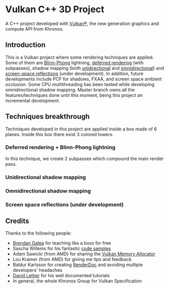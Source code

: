 # Vulkan C++ 3D Project

A C++ project developed with [Vulkan®](https://www.khronos.org/vulkan/), the new generation graphics and compute API from Khronos.

## Introduction

This is a Vulkan project where some rendering techniques are applied. Some of them are 
[Blinn-Phong](https://github.com/smil3yZzZ/vulkan3d/commit/b9dcaa9fd51d024ceab4732db91030509f21a6fd) lightning, 
[deferred rendering](https://github.com/smil3yZzZ/vulkan3d/commit/54e6383c0692e790883b05d29551cf3bb690e314) (with subpasses),
shadow mapping (both [unidirectional](https://github.com/smil3yZzZ/vulkan3d/commit/21267e9dd409fa12e49b7b0baa968826467e934b) 
and [omnidirectional](https://github.com/smil3yZzZ/vulkan3d/commit/b3bd7c0c63eadd913ab84f7d533d912ebb53dd19)) 
and [screen-space reflections](https://github.com/smil3yZzZ/vulkan3d/tree/feature/screen_space_reflections) (under development). In addition, future developments include PCF for shadows, FXAA,
and screen space ambient occlusion. Some CPU multithreading has been tested while developing omnidirectional shadow mapping. Master branch owns all the
features/techniques done until this moment, being this project an incremental development.

## Techniques breakthrough

Techniques developed in this project are applied inside a box made of 6 planes. Inside this box there exist 3 colored towers.

### Deferred rendering + Blinn-Phong lightning

In this technique, we create 2 subpasses which compound the main render pass.

### Unidirectional shadow mapping

### Omnidirectional shadow mapping

### Screen space reflections (under development)

## Credits

Thanks to the following people:
- [Brendan Galea](https://www.youtube.com/watch?v=Y9U9IE0gVHA&list=PL8327DO66nu9qYVKLDmdLW_84-yE4auCR) for teaching like a boss for free
- Sascha Willems for his fantastic [code samples](https://github.com/SaschaWillems/Vulkan)
- Adam Sawicki (from AMD) for sharing the [Vulkan Memory Allocator](https://gpuopen.com/vulkan-memory-allocator/)
- Lou Kramer (from AMD) for giving me tips and feedback
- Baldur Karlsson for creating [RenderDoc](https://renderdoc.org/) and avoiding multiple developers' headaches
- [David Lettier](https://lettier.github.io/) for his well documented tutorials
- In general, the whole Khronos Group for Vulkan Specification